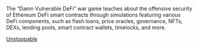 The “Damn Vulnerable DeFi” war game teaches about the offensive security of Ethereum DeFi smart contracts through simulations featuring various DeFi components, such as flash loans, price oracles, governance, NFTs, DEXs, lending pools, smart contract wallets, timelocks, and more.

[Unstoppable](https://github.com/nupur06p/Damn-Vulnerable-Defi-Challenge_v2.0.0/tree/6a0dd8a9d751981ec2b276d21e647ebbfab35ad7/Unstoppable)
